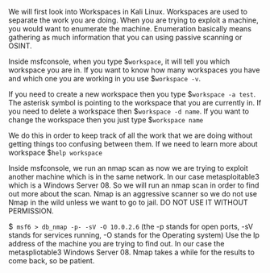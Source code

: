 
We will first look into Workspaces in Kali Linux. Workspaces are used to separate the work you are doing. When you are trying to exploit a machine, you would want to enumerate the machine. Enumeration basically means gathering as much information that you can using passive scanning or OSINT. 

Inside msfconsole, when you type $`workspace`, it will tell you which workspace you are in. If you want to know how many workspaces you have and which one you are working in you use $`workspace -v`. 

If you need to create a new workspace then you type $`workspace -a test`. The asterisk symbol is pointing to the workspace that you are currently in. If you need to delete a workspace then $`workspace -d name`. If you want to change the workspace then you just type $`workspace name`

We do this in order to keep track of all the work that we are doing without getting things too confusing between them. If we need to learn more about workspace $`help workspace`

 Inside msfconsole, we run an nmap scan as now we are trying to exploit another machine which is in the same network. In our case metasploitable3 which is a Windows Server 08. So we will run an nmap scan in order to find out more about the scan. Nmap is an aggressive scanner so we do not use Nmap in the wild unless we want to go to jail. DO NOT USE IT WITHOUT PERMISSION. 
 
 $` msf6 > db_nmap -p- -sV -O 10.0.2.6` (the -p stands for open ports, -sV stands for services running, -O stands for the Operating system) Use the Ip address of the machine you are trying to find out. In our case the metaspliotable3 Windows Server 08. Nmap takes a while for the results to come back, so be patient. 
 
 




